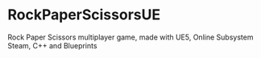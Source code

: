 # RockPaperScissorsUE
Rock Paper Scissors multiplayer game, made with UE5, Online Subsystem Steam, C++ and Blueprints
